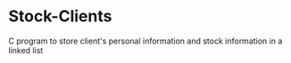 # Stock-Clients
C program to store client's personal information and stock information in a linked list
